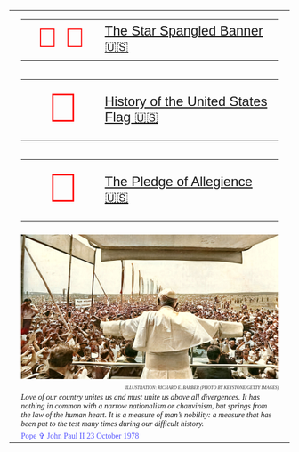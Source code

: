 <!-- START OF MAIN TABLE -->
<table><tr><tr><td></td><td>

<table style="width:100%">
    <td style="width:30%;font-family:helvetica;color:red;font-size:48px;text-align:right">
      🎸 🎼
    </td>
    <td style="width:70%;font-family:helvetica;color:red;font-size:24px">
 <a href="../assets/pdf/ssb.pdf">The Star Spangled Banner 🇺🇸</a>
    </td>
</table>
</td><td></td><tr><td></td><td>

<table style="width:100%">
    <td style="width:30%;font-family:helvetica;color:red;font-size:72px;text-align:right">
      📜
    </td>
    <td style="width:70%;font-family:helvetica;color:red;font-size:24px">
      <a href="http://www.kofc.org/en/resources/service/council/1582_3_10.pdf">History of the United States Flag 🇺🇸</a>
    </td>
</table>
</td><td></td><tr><td></td><td>

<table style="width:100%">
    <td style="width:30%;font-family:helvetica;color:red;font-size:72px;text-align:right">
      📜
    </td>
    <td style="width:70%;font-family:helvetica;color:red;font-size:24px">
      <a href="https://www.kofc.org/un/en/resources/communications/pledgeAllegiance.pdf">The Pledge of Allegience 🇺🇸</a>
    </td>
</table>
</td><td></td><tr><td></td><td>

</td><td></td><tr><td></td><td style="width:825px"><img src="../assets/img/johnpaulii.jpg" size="825" alt="St. Pope John Paul II with arms outstretched to Poland, June 1979 in a colorized Keystone/Getty Images news photo"></td><td></td></tr>
<tr><td></td><td style="font-family:georgia;color:#282828;font-size:11px;text-align:right;font-style:oblique;font-variant-caps:all-small-caps">Illustration: Richard E. Barber (Photo by Keystone/Getty Images)</td><td></td></tr>
<tr><td></td><td style="font-family:georgia;font-style:italic;justify-content:space-around">Love of our country unites us and must unite us above all divergences. It has nothing in common with a narrow nationalism or chauvinism, but springs from the law of the human heart. It is a measure of man’s nobility: a measure that has been put to the test many times during our difficult history.</td><td></td></tr>
<tr><td></td><td style="font-family:georgia;color:#5555FF;margin-left:36x">Pope &#x271E; John Paul II 23 October 1978</td><td></td>
</tr>
<!-- END OF MAIN TABLE -->
